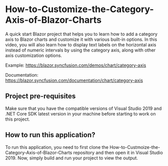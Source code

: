 # How-to-Customize-the-Category-Axis-of-Blazor-Charts

A quick start Blazor project that helps you to learn how to add a category axis to Blazor charts and customize it with various built-in options. In this video, you will also learn how to display text labels on the horizontal axis instead of numeric intervals by using the category axis, along with other axis customization options.
 
Example: https://blazor.syncfusion.com/demos/chart/category-axis

Documentation: https://blazor.syncfusion.com/documentation/chart/category-axis

## Project pre-requisites
Make sure that you have the compatible versions of Visual Studio 2019 and .NET Core SDK latest version in your machine before starting to work on this project.

## How to run this application?
To run this application, you need to first clone the How-to-Custmoize-the-Category-Axis-of-Blazor-Charts repository and then open it in Visual Studio 2019. Now, simply build and run your project to view the output.

